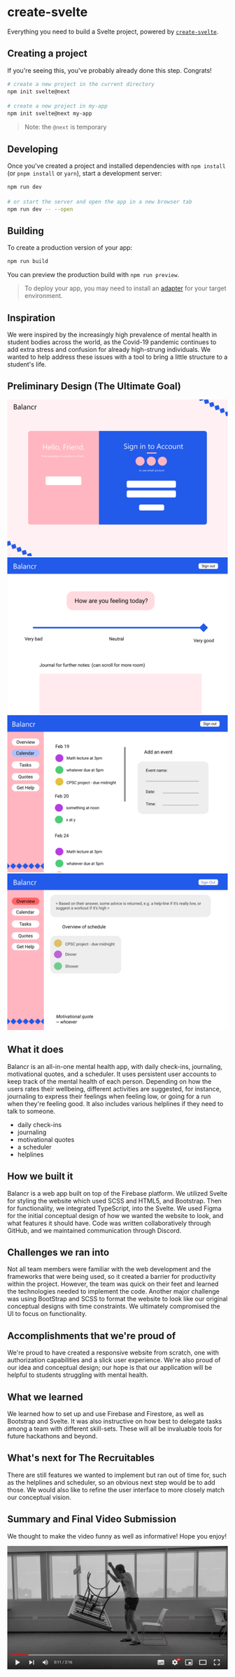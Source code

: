 # create-svelte

Everything you need to build a Svelte project, powered by [`create-svelte`](https://github.com/sveltejs/kit/tree/master/packages/create-svelte).

## Creating a project

If you're seeing this, you've probably already done this step. Congrats!

```bash
# create a new project in the current directory
npm init svelte@next

# create a new project in my-app
npm init svelte@next my-app
```

> Note: the `@next` is temporary

## Developing

Once you've created a project and installed dependencies with `npm install` (or `pnpm install` or `yarn`), start a development server:

```bash
npm run dev

# or start the server and open the app in a new browser tab
npm run dev -- --open
```

## Building

To create a production version of your app:

```bash
npm run build
```

You can preview the production build with `npm run preview`.

> To deploy your app, you may need to install an [adapter](https://kit.svelte.dev/docs/adapters) for your target environment.

## Inspiration

We were inspired by the increasingly high prevalence of mental health in student bodies across the world, as the Covid-19 pandemic continues to add extra stress and confusion for already high-strung individuals. We wanted to help address these issues with a tool to bring a little structure to a student's life.

## Preliminary Design (The Ultimate Goal)

![ScreenShot](/static/L1.png)
![ScreenShot](/static/L4.png)
![ScreenShot](/static/L2.png)
![ScreenShot](/static/L3.png)

## What it does

Balancr is an all-in-one mental health app, with daily check-ins, journaling, motivational quotes, and a scheduler. It uses persistent user accounts to keep track of the mental health of each person. Depending on how the users rates their wellbeing, different activities are suggested, for instance, journaling to express their feelings when feeling low, or going for a run when they're feeling good. It also includes various helplines if they need to talk to someone.

- daily check-ins
- journaling
- motivational quotes
- a scheduler
- helplines

## How we built it

Balancr is a web app built on top of the Firebase platform. We utilized Svelte for styling the website which used SCSS and HTML5, and Bootstrap. Then for functionality, we integrated TypeScript, into the Svelte. We used Figma for the initial conceptual design of how we wanted the website to look, and what features it should have. Code was written collaboratively through GitHub, and we maintained communication through Discord.

## Challenges we ran into

Not all team members were familiar with the web development and the frameworks that were being used, so it created a barrier for productivity within the project. However, the team was quick on their feet and learned the technologies needed to implement the code. Another major challenge was using BootStrap and SCSS to format the website to look like our original conceptual designs with time constraints. We ultimately compromised the UI to focus on functionality.

## Accomplishments that we're proud of

We're proud to have created a responsive website from scratch, one with authorization capabilities and a slick user experience. We're also proud of our idea and conceptual design; our hope is that our application will be helpful to students struggling with mental health.

## What we learned

We learned how to set up and use Firebase and Firestore, as well as Bootstrap and Svelte. It was also instructive on how best to delegate tasks among a team with different skill-sets. These will all be invaluable tools for future hackathons and beyond.

## What's next for The Recruitables

There are still features we wanted to implement but ran out of time for, such as the helplines and scheduler, so an obvious next step would be to add those. We would also like to refine the user interface to more closely match our conceptual vision.

## Summary and Final Video Submission

We thought to make the video funny as well as informative! Hope you enjoy!

[![Final Video](/static/ytsc.png)](https://www.youtube.com/watch?v=abxobNxtoIU&ab_channel=TheMarshian 'Calgary Hacks Submission 2022')
